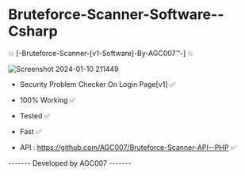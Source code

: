 # Bruteforce-Scanner-Software--Csharp
💥 [-Bruteforce-Scanner-[v1-Software]-By-AGC007™-] 💥

![Screenshot 2024-01-10 211449](https://github.com/AGC007/Bruteforce-Scanner-Software--Csharp/assets/75802202/f78c87e1-1903-4e12-8681-c36d7440795d)

- Security Problem Checker On Login Page[v1] ✅
- 100% Working ✅
- Tested ✅
- Fast ✅

- API : https://github.com/AGC007/Bruteforce-Scanner-API--PHP ✅

------- Developed by AGC007 -------
